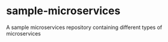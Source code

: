# sample-microservices
A sample microservices repository containing different types of microservices
